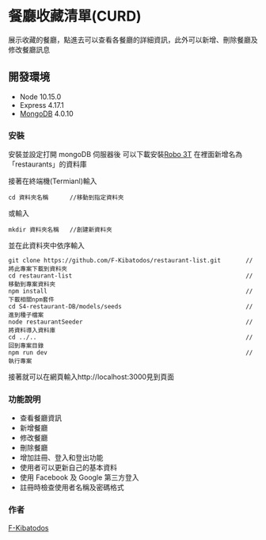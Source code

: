 # 餐廳收藏清單(CURD)

展示收藏的餐廳，點進去可以查看各餐廳的詳細資訊，此外可以新增、刪除餐廳及修改餐廳訊息

## 開發環境

- Node 10.15.0
- Express 4.17.1
- [MongoDB](https://www.mongodb.com/download-center/community) 4.0.10

### 安裝

安裝並設定打開 mongoDB 伺服器後
可以下載安裝[Robo 3T](https://robomongo.org/download)
在裡面新增名為「restaurants」的資料庫

接著在終端機(Termianl)輸入

```
cd 資料夾名稱      //移動到指定資料夾
```

或輸入

```
mkdir 資料夾名稱   //創建新資料夾
```

並在此資料夾中依序輸入

```
git clone https://github.com/F-Kibatodos/restaurant-list.git       //將此專案下載到資料夾
cd restaurant-list                                                 //移動到專案資料夾
npm install                                                        //下載相關npm套件
cd S4-restaurant-DB/models/seeds                                   //進到種子檔案
node restaurantSeeder                                              //將資料導入資料庫
cd ../..                                                           //回到專案目錄
npm run dev                                                        //執行專案
```

接著就可以在網頁輸入http://localhost:3000見到頁面

### 功能說明

- 查看餐廳資訊
- 新增餐廳
- 修改餐廳
- 刪除餐廳
- 增加註冊、登入和登出功能
- 使用者可以更新自己的基本資料
- 使用 Facebook 及 Google 第三方登入
- 註冊時檢查使用者名稱及密碼格式

### 作者

[F-Kibatodos](https://github.com/F-Kibatodos)
